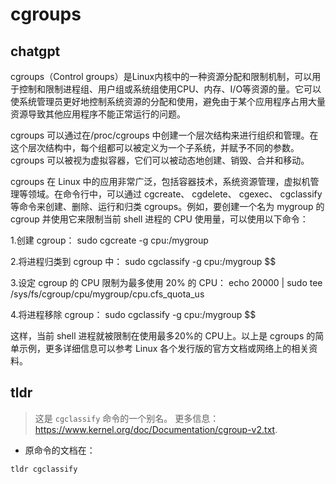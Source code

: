 # cgroups 
## chatgpt 
cgroups（Control groups）是Linux内核中的一种资源分配和限制机制，可以用于控制和限制进程组、用户组或系统组使用CPU、内存、I/O等资源的量。它可以使系统管理员更好地控制系统资源的分配和使用，避免由于某个应用程序占用大量资源导致其他应用程序不能正常运行的问题。

cgroups 可以通过在/proc/cgroups 中创建一个层次结构来进行组织和管理。在这个层次结构中，每个组都可以被定义为一个子系统，并赋予不同的参数。cgroups 可以被视为虚拟容器，它们可以被动态地创建、销毁、合并和移动。

cgroups 在 Linux 中的应用非常广泛，包括容器技术，系统资源管理，虚拟机管理等领域。在命令行中，可以通过 cgcreate、 cgdelete、 cgexec、 cgclassify 等命令来创建、删除、运行和归类 cgroups。例如，要创建一个名为 mygroup 的 cgroup 并使用它来限制当前 shell 进程的 CPU 使用量，可以使用以下命令：

1.创建 cgroup：
sudo cgcreate -g cpu:/mygroup

2.将进程归类到 cgroup 中：
sudo cgclassify -g cpu:/mygroup $$

3.设定 cgroup 的 CPU 限制为最多使用 20% 的 CPU：
echo 20000 | sudo tee /sys/fs/cgroup/cpu/mygroup/cpu.cfs_quota_us

4.将进程移除 cgroup：
sudo cgclassify -g cpu:/mygroup $$

这样，当前 shell 进程就被限制在使用最多20%的 CPU上。以上是 cgroups 的简单示例，更多详细信息可以参考 Linux 各个发行版的官方文档或网络上的相关资料。 

## tldr 
 
> 这是 `cgclassify` 命令的一个别名。
> 更多信息：<https://www.kernel.org/doc/Documentation/cgroup-v2.txt>.

- 原命令的文档在：

`tldr cgclassify`
